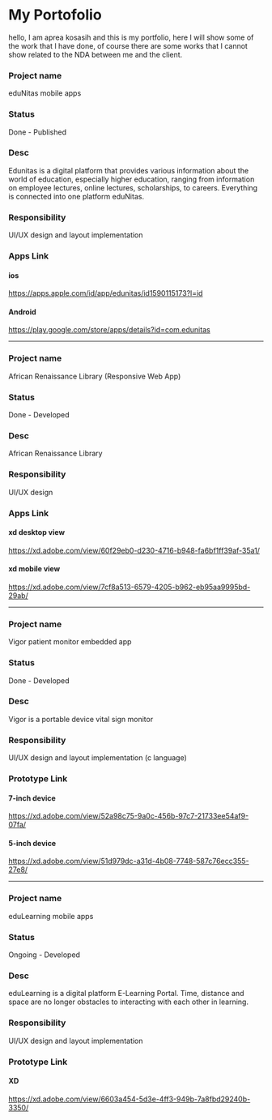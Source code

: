 # My Portofolio
hello, I am aprea kosasih and this is my portfolio, here I will show some of the work that I have done,
of course there are some works that I cannot show related to the NDA between me and the client.

### Project name
eduNitas mobile apps
### Status
Done - Published
### Desc
Edunitas is a digital platform that provides various information about the world of education,
especially higher education, ranging from information on employee lectures, online lectures, scholarships, to careers.
Everything is connected into one platform eduNitas.
### Responsibility
UI/UX design and layout implementation
### Apps Link
#### ios
https://apps.apple.com/id/app/edunitas/id1590115173?l=id
#### Android
https://play.google.com/store/apps/details?id=com.edunitas
___

### Project name
African Renaissance Library (Responsive Web App)
### Status
Done - Developed
### Desc
African Renaissance Library
### Responsibility
UI/UX design
### Apps Link
#### xd desktop view
https://xd.adobe.com/view/60f29eb0-d230-4716-b948-fa6bf1ff39af-35a1/
#### xd mobile view
https://xd.adobe.com/view/7cf8a513-6579-4205-b962-eb95aa9995bd-29ab/
___

### Project name
Vigor patient monitor embedded app
### Status
Done - Developed
### Desc
Vigor is a portable device vital sign monitor
### Responsibility
UI/UX design and layout implementation (c language)
### Prototype Link
#### 7-inch device
https://xd.adobe.com/view/52a98c75-9a0c-456b-97c7-21733ee54af9-07fa/
#### 5-inch device
https://xd.adobe.com/view/51d979dc-a31d-4b08-7748-587c76ecc355-27e8/

___

### Project name
eduLearning mobile apps
### Status
Ongoing - Developed
### Desc
eduLearning is a digital platform E-Learning Portal.
Time, distance and space are no longer obstacles
to interacting with each other in learning.
### Responsibility
UI/UX design and layout implementation
### Prototype Link
#### XD
https://xd.adobe.com/view/6603a454-5d3e-4ff3-949b-7a8fbd29240b-3350/

